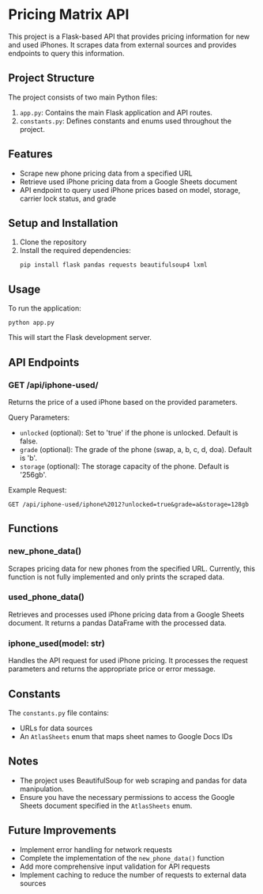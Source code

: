 # Pricing Matrix API

This project is a Flask-based API that provides pricing information for new and used iPhones. It scrapes data from external sources and provides endpoints to query this information.

## Project Structure

The project consists of two main Python files:

1. `app.py`: Contains the main Flask application and API routes.
2. `constants.py`: Defines constants and enums used throughout the project.

## Features

- Scrape new phone pricing data from a specified URL
- Retrieve used iPhone pricing data from a Google Sheets document
- API endpoint to query used iPhone prices based on model, storage, carrier lock status, and grade

## Setup and Installation

1. Clone the repository
2. Install the required dependencies:
   ```
   pip install flask pandas requests beautifulsoup4 lxml
   ```

## Usage

To run the application:

```
python app.py
```

This will start the Flask development server.

## API Endpoints

### GET /api/iphone-used/<model>

Returns the price of a used iPhone based on the provided parameters.

Query Parameters:
- `unlocked` (optional): Set to 'true' if the phone is unlocked. Default is false.
- `grade` (optional): The grade of the phone (swap, a, b, c, d, doa). Default is 'b'.
- `storage` (optional): The storage capacity of the phone. Default is '256gb'.

Example Request:
```
GET /api/iphone-used/iphone%2012?unlocked=true&grade=a&storage=128gb
```

## Functions

### new_phone_data()

Scrapes pricing data for new phones from the specified URL. Currently, this function is not fully implemented and only prints the scraped data.

### used_phone_data()

Retrieves and processes used iPhone pricing data from a Google Sheets document. It returns a pandas DataFrame with the processed data.

### iphone_used(model: str)

Handles the API request for used iPhone pricing. It processes the request parameters and returns the appropriate price or error message.

## Constants

The `constants.py` file contains:

- URLs for data sources
- An `AtlasSheets` enum that maps sheet names to Google Docs IDs

## Notes

- The project uses BeautifulSoup for web scraping and pandas for data manipulation.
- Ensure you have the necessary permissions to access the Google Sheets document specified in the `AtlasSheets` enum.

## Future Improvements

- Implement error handling for network requests
- Complete the implementation of the `new_phone_data()` function
- Add more comprehensive input validation for API requests
- Implement caching to reduce the number of requests to external data sources
